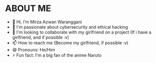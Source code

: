 **ABOUT ME**
=================================================================================================================
- 👋 Hi, I’m Mirza Azwan Waranggani  
- 👀 I'm passionate about cybersecurity and ethical hacking  
- 💞️ I'm looking to collaborate with my girlfriend on a project (If i have a girlfriend, and if possible :v)  
- 📫 How to reach me (Become my girlfriend, if possible :v)  
- 😄 Pronouns: He/Him  
- ⚡ Fun fact: I'm a big fan of the anime Naruto  

<!---
zaa-az1/zaa-az1 is a ✨ special ✨ repository because its `README.md` (this file) appears on your GitHub profile.
You can click the Preview link to take a look at your changes.
--->
